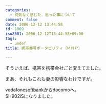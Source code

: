 ```yaml
---
categories:
  - 何気なく感じた、思った事について
comment: false
date: 2006-12-12 13:44:58
id: 1069
iso8601: 2006-12-12T13:44:58+09:00
tags:
  - undef
title: 携帯番号ポータビリティ（ＭＮＰ）

---
```


<div class="entry-body">
                                 <p>そういえば、携帯を携帯会社ごと変えてました。</p>

<p>まあ、それもこれも妻の影響なわけですが。</p>

<p><del>vodafone</del><ins>softbank</ins>からdocomoへ。<br />
SH902iSになりました。<br /></p>
                              </div>
    	